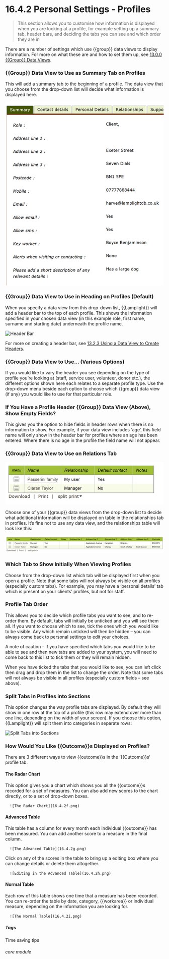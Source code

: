 # 16.4.2 <i class="fa fa-cogs"></i> Personal Settings - Profiles

> This section allows you to customise how information is displayed when you are looking at a profile, for example setting up a summary tab, header bars, and deciding the tabs you can see and which order they are in



There are a number of settings which use {{group}} data views to display information. For more on what these are and how to set them up, see [13.0.0 {{Group}} Data Views](/help/index/p/13).

### {{Group}} Data View to Use as Summary Tab on Profiles

   This will add a summary tab to the beginning of a profile. The data view that you choose from the drop-down list will decide what information is displayed here. 
   
![Summary Tab](16.4.2a.png)

### {{Group}} Data View to Use in Heading on Profiles (Default)
   When you specify a data view from this drop-down list, {{Lamplight}} will add a header bar to the top of each profile. This shows the information specified in your chosen data view (in this example role, first name, surname and starting date) underneath the profile name. 
 
   ![Header Bar](16.4.2b.png)

   For more on creating a header bar, see [13.2.3 Using a Data View to Create Headers](/help/index/p/13.2.3).

### {{Group}} Data View to Use… (Various Options)

   If you would like to vary the header you see depending on the type of profile you’re looking at (staff, service user, volunteer, donor etc.), the different options shown here each relates to a separate profile type. Use the drop-down menu beside each option to choose which {{group}} data view (if any) you would like to use for that particular role.

### If You Have a Profile Header {{Group}} Data View (Above), Show Empty Fields?

   This gives you the option to hide fields in header rows when there is no information to show. For example, if your data view includes ‘age’, this field name will only show in the header bar for profiles where an age has been entered. Where there is no age in the profile the field name will not appear.

### {{Group}} Data View to Use on Relations Tab

   ![{{Group}} Data View on Relationships Tab](16.4.2c.png)
   
   Choose one of your {{group}} data views from the drop-down list to decide what additional information will be displayed on table in the relationships tab in profiles. It’s fine not to use any data view, and the relationships table will look like this: 
   
   ![No {{Group}} Data View on Relationships Tab](16.4.2d.png)
   
### Which Tab to Show Initially When Viewing Profiles

   Choose from the drop-down list which tab will be displayed first when you open a profile. Note that some tabs will not always be visible on all profiles (especially custom tabs). For example, you may have a ‘personal details’ tab which is present on your clients’ profiles, but not for staff.

### Profile Tab Order

   This allows you to  decide which profile tabs you want to see, and to re-order them. By default, tabs will initially be unticked and you will see them all. If you want to choose which to see, tick the ones which you would like to be visible. Any which remain unticked will then be hidden – you can always come back to personal settings to edit your choices. 
   
   A note of caution – if you have specified which tabs you would like to be able to see and then new tabs are added to your system, you will need to come back to this list to tick them or they will remain hidden.  
 
When you have ticked the tabs that you would like to see, you can left click then drag and drop them in the list to change the order. Note that some tabs will not always be visible in all profiles (especially custom fields – see above).         
                              
### Split Tabs in Profiles into Sections

   This option changes the way profile tabs are displayed. By default they will show in one row at the top of a profile (this row may extend over more than one line, depending on the width of your screen). If you choose this option, {{Lamplight}} will split them into categories in separate rows:
   
   ![Split Tabs into Sections](16.4.2e.png)

### How Would You Like {{Outcome}}s Displayed on Profiles?

   There are 3 different ways to view {{outcome}}s in the ‘{{Outcome}}s‘ profile tab.
   
#### The Radar Chart
This option gives you a chart which shows you all the {{outcome}}s recorded for a set of measures. You can also add new scores to the chart directly, or to a set of drop-down boxes. 
      
      ![The Radar Chart](16.4.2f.png)
      
#### Advanced Table
This table has a column for every month each individual {{outcome}} has been measured. You can add another score to a measure in the final column. 
      
      ![The Advanced Table](16.4.2g.png)
      
Click on any of the scores in the table to bring up a editing box where you can change details or delete them altogether.
      
      ![Editing in the Advanced Table](16.4.2h.png)
      
#### Normal Table
Each row of this table shows one time that a measure has been recorded. You can re-order the table by date, category, {{workarea}} or individual measure, depending on the information you are looking for. 
       
      ![The Normal Table](16.4.2i.png)
      

##### Tags
Time saving tips

###### core module
 
